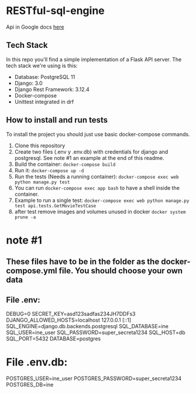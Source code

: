 # RESTful-sql-engine

Api in Google docs [here](https://docs.google.com/document/d/1xWNwTG2UidBcYzd6nQ6HZPGU9G1JBuzk2saYPcDkCUQ/edit?usp=sharing)

## Tech Stack
In this repo you'll find a simple implementation of a Flask API server. The tech stack we're using is this:


* Database: PostgreSQL 11
* Django: 3.0
* Django Rest Framework: 3.12.4
* Docker-compose
* Unittest integrated in drf

## How to install and run tests
To install the project you should just use basic docker-compose commands.

1. Clone this repository
2. Create two files (.env y .env.db) with credentials for django and postgresql. See note #1 an example at the end of this readme.
3. Build the container: `docker-compose build`
4. Run it: `docker-compose up -d`
5. Run the tests (Needs a running container): `docker-compose exec web python manage.py test`
6. You can run `docker-compose exec app bash` to have a shell inside the container.
7. Example to run a single test:  `docker-compose exec web python manage.py test api.tests.GetMovieTestCase`
8. after test remove images and volumes unused in docker `docker system prune -a`

# note #1 
## These files have to be in the folder as the docker-compose.yml file. You should choose your own data 
## File .env:
DEBUG=0
SECRET_KEY=asd123sadfas234JH7DDFs3
DJANGO_ALLOWED_HOSTS=localhost 127.0.0.1 [::1]
SQL_ENGINE=django.db.backends.postgresql
SQL_DATABASE=ine
SQL_USER=ine_user
SQL_PASSWORD=super_secreta1234
SQL_HOST=db
SQL_PORT=5432
DATABASE=postgres

# File .env.db:
POSTGRES_USER=ine_user
POSTGRES_PASSWORD=super_secreta1234
POSTGRES_DB=ine

